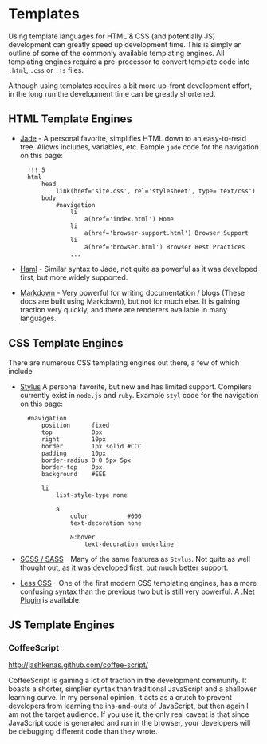 # Templates

Using template languages for HTML & CSS (and potentially JS) development can greatly speed up development time.  This is simply an outline of some of the commonly available templating engines.  All templating engines require a pre-processor to convert template code into `.html`, `.css` or `.js` files.

Although using templates requires a bit more up-front development effort, in the long run the development time can be greatly shortened.

## HTML Template Engines

- [Jade] - A personal favorite, simplifies HTML down to an easy-to-read tree.  Allows includes, variables, etc.  Eample `jade` code for the navigation on this page:

        !!! 5
        html
            head
                link(href='site.css', rel='stylesheet', type='text/css')
            body
                #navigation
                    li
                        a(href='index.html') Home
                    li
                        a(href='browser-support.html') Browser Support
                    li
                        a(href='browser.html') Browser Best Practices
                    ...

- [Haml] - Similar syntax to Jade, not quite as powerful as it was developed first, but more widely supported.
- [Markdown] - Very powerful for writing documentation / blogs (These docs are built using Markdown), but not for much else.  It is gaining traction very quickly, and there are renderers available in many languages.

## CSS Template Engines

There are numerous CSS templating engines out there, a few of which include

- [Stylus] A personal favorite, but new and has limited support.  Compilers currently exist in `node.js` and `ruby`.  Example `styl` code for the navigation on this page:

        #navigation
            position      fixed
            top           0px
            right         10px
            border        1px solid #CCC
            padding       10px
            border-radius 0 0 5px 5px
            border-top    0px
            background    #EEE

            li
                list-style-type none
        
                a
                    color           #000
                    text-decoration none
        
                    &:hover
                        text-decoration underline
- [SCSS / SASS][SCSS] - Many of the same features as `Stylus`.  Not quite as well thought out, as it was developed first, but much better support.
- [Less CSS][lesscss] - One of the first modern CSS templating engines, has a more confusing syntax than the previous two but is still very powerful.  A [.Net Plugin][lessnet] is available.

## JS Template Engines
### CoffeeScript
http://jashkenas.github.com/coffee-script/

CoffeeScript is gaining a lot of traction in the development community.  It boasts a shorter, simplier syntax than traditional JavaScript and a shallower learning curve.  In my personal opinion, it acts as a crutch to prevent developers from learning the ins-and-outs of JavaScript, but then again I am not the target audience.  If you use it, the only real caveat is that since JavaScript code is generated and run in the browser, your developers will be debugging different code than they wrote.

[stylus]:   http://learnboost.github.com/stylus/docs/selectors.html
[jade]:     http://jade-lang.com
[haml]:     http://haml-lang.com
[scss]:     http://sass-lang.com
[lesscss]:  http://lesscss.org/
[lessnet]:  http://www.dotlesscss.org/
[markdown]: http://daringfireball.net/projects/markdown/